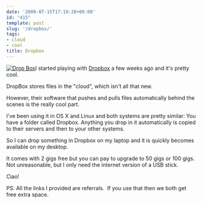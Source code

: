```yaml
---
date: '2009-07-15T17:19:20+00:00'
id: "415"
template: post
slug: '/dropbox/'
tags:
- cloud
- cool
title: Dropbox
---
```


[![Drop
Box](https://www.getdropbox.com/static/1247653671/images/logo.png)](https://www.getdropbox.com/referrals/NTE0MDAyODY5)I
started playing with
[Dropbox](https://www.getdropbox.com/referrals/NTE0MDAyODY5) a few weeks ago and
it's pretty cool.

DropBox stores files in the "cloud", which isn't all that new.

However, their software that pushes and pulls files automatically behind the
scenes is the really cool part.

I've been using it in OS X and Linux and both systems are pretty similar: You
have a folder called Dropbox. Anything you drop in it automatically is copied to
their servers and then to your other systems.

So I can drop something in Dropbox on my laptop and it is quickly becomes
available on my desktop.

It comes with 2 gigs free but you can pay to upgrade to 50 gigs or 100 gigs. Not
unreasonable, but I only need the internet version of a USB stick.

Ciao!

PS: All the links I provided are referrals.  If you use that then we both get
free extra space.

